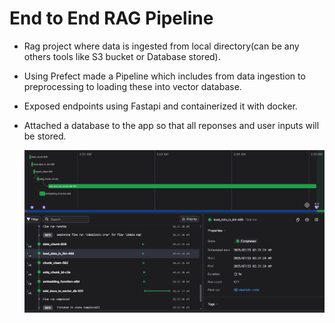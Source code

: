 # End to End RAG Pipeline

- Rag project where data is ingested from local directory(can be any others tools like S3 bucket or Database stored).
- Using Prefect made a Pipeline which includes from data ingestion to preprocessing to loading these into vector database.
- Exposed endpoints using Fastapi and containerized it with docker.
- Attached a database to the app so that all reponses and user inputs will be stored.

  ![Pipeline](https://github.com/kushalgarg101/Rag-Pipeline/blob/master/prefect_rag.png)
